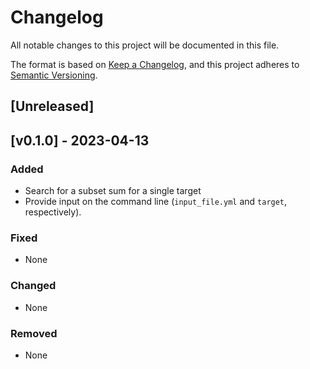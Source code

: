# Changelog

All notable changes to this project will be documented in this file.

The format is based on [Keep a Changelog](https://keepachangelog.com/en/1.0.0/),
and this project adheres to [Semantic Versioning](https://semver.org/spec/v2.0.0.html).

## [Unreleased]

## [v0.1.0] - 2023-04-13

### Added

- Search for a subset sum for a single target
- Provide input on the command line (`input_file.yml` and `target`, respectively).

### Fixed

- None

### Changed

- None

### Removed

- None